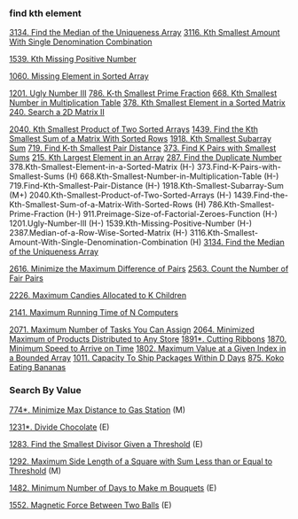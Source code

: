 
### find kth element
[3134. Find the Median of the Uniqueness Array]()
[3116. Kth Smallest Amount With Single Denomination Combination]()

[1539. Kth Missing Positive Number](https://github.com/tatadyj/leetcode/tree/main/1539.kth-missing-positive-number)

[1060. Missing Element in Sorted Array]()

[1201. Ugly Number III]()
[786. K-th Smallest Prime Fraction]()
[668. Kth Smallest Number in Multiplication Table]()
[378. Kth Smallest Element in a Sorted Matrix]()
[240. Search a 2D Matrix II]()

[2040. Kth Smallest Product of Two Sorted Arrays]()
[1439. Find the Kth Smallest Sum of a Matrix With Sorted Rows]()
[1918. Kth Smallest Subarray Sum]()
[719. Find K-th Smallest Pair Distance]()
[373. Find K Pairs with Smallest Sums]()
[215. Kth Largest Element in an Array]()
[287. Find the Duplicate Number]()
378.Kth-Smallest-Element-in-a-Sorted-Matrix (H-)
373.Find-K-Pairs-with-Smallest-Sums (H)
668.Kth-Smallest-Number-in-Multiplication-Table (H-)
719.Find-Kth-Smallest-Pair-Distance (H-)
1918.Kth-Smallest-Subarray-Sum (M+)
2040.Kth-Smallest-Product-of-Two-Sorted-Arrays (H-)
1439.Find-the-Kth-Smallest-Sum-of-a-Matrix-With-Sorted-Rows (H)
786.Kth-Smallest-Prime-Fraction (H-)
911.Preimage-Size-of-Factorial-Zeroes-Function (H-)
1201.Ugly-Number-III (H-)
1539.Kth-Missing-Positive-Number (H-)
2387.Median-of-a-Row-Wise-Sorted-Matrix (H-)
3116.Kth-Smallest-Amount-With-Single-Denomination-Combination (H)
[3134. Find the Median of the Uniqueness Array]()


[2616. Minimize the Maximum Difference of Pairs]()
[2563. Count the Number of Fair Pairs]()

[2226. Maximum Candies Allocated to K Children]()

[2141. Maximum Running Time of N Computers]()

[2071. Maximum Number of Tasks You Can Assign]()
[2064. Minimized Maximum of Products Distributed to Any Store]()
[1891*. Cutting Ribbons]()
[1870. Minimum Speed to Arrive on Time]()
[1802. Maximum Value at a Given Index in a Bounded Array]()
[1011. Capacity To Ship Packages Within D Days]()
[875. Koko Eating Bananas]()


### Search By Value

[774*. Minimize Max Distance to Gas Station](https://github.com/tatadyj/leetcode/tree/main/774.minimize-max-distance-to-gas-station) (M)

[1231*. Divide Chocolate](https://github.com/tatadyj/leetcode/tree/main/1231.divide-chocolate) (E)

[1283. Find the Smallest Divisor Given a Threshold](https://github.com/tatadyj/leetcode/tree/main/1283.find-the-smallest-divisor-given-a-threshold) (E)

[1292. Maximum Side Length of a Square with Sum Less than or Equal to Threshold](https://github.com/tatadyj/leetcode/tree/main/1292.maximum-side-length-of-a-square-with-sum-less-than-or-equal-to-threshold) (M)

[1482. Minimum Number of Days to Make m Bouquets](https://github.com/tatadyj/leetcode/tree/main/1482.minimum-number-of-days-to-make-m-bouquets) (E)

[1552. Magnetic Force Between Two Balls](https://github.com/tatadyj/leetcode/tree/main/1552.magnetic-force-between-two-balls) (E)